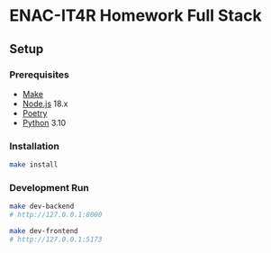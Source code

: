 # ENAC-IT4R Homework Full Stack

## Setup

### Prerequisites

- [Make](https://www.gnu.org/software/make/)
- [Node.js](https://nodejs.org/) 18.x
- [Poetry](https://python-poetry.org/)
- [Python](https://www.python.org/) 3.10

### Installation

```bash
make install
```

### Development Run

```bash
make dev-backend
# http://127.0.0.1:8000

make dev-frontend
# http://127.0.0.1:5173
```
